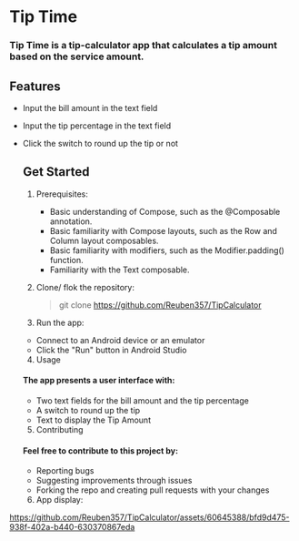 # Tip Time
### Tip Time is a tip-calculator app that calculates a tip amount based on the service amount.

## Features
* Input the bill amount in the text field
* Input the tip percentage in the text field
* Click the switch to round up the tip or not

  ## Get Started
  
  1. Prerequisites:
      * Basic understanding of Compose, such as the @Composable annotation.
      * Basic familiarity with Compose layouts, such as the Row and Column layout composables.
      * Basic familiarity with modifiers, such as the Modifier.padding() function.
      * Familiarity with the Text composable.


  2. Clone/ flok the repository:
        > git clone https://github.com/Reuben357/TipCalculator 


  3. Run the app:
    * Connect to an Android device or an emulator
    * Click the "Run" button in Android Studio


  4. Usage
  #### The app presents a user interface with:
    * Two text fields for the bill amount and the tip percentage
    * A switch to round up the tip
    * Text to display the Tip Amount


  5. Contributing
   #### Feel free to contribute to this project by:
     * Reporting bugs
     * Suggesting improvements through issues
     * Forking the repo and creating pull requests with your changes

 
  6. App display:
     
https://github.com/Reuben357/TipCalculator/assets/60645388/bfd9d475-938f-402a-b440-630370867eda

